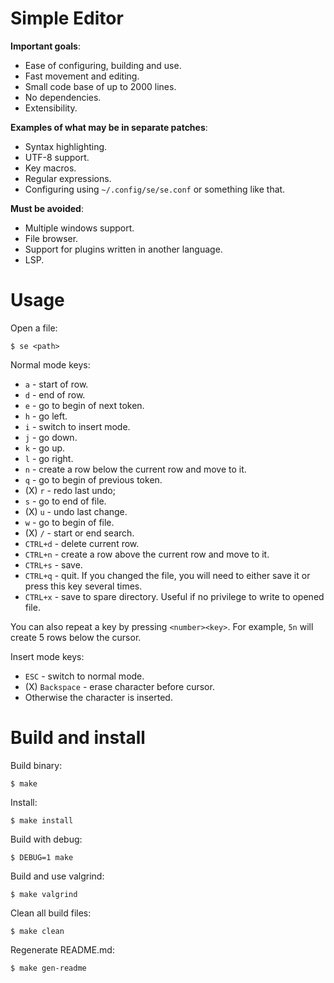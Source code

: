 # Simple Editor

**Important goals**:

- Ease of configuring, building and use.
- Fast movement and editing.
- Small code base of up to 2000 lines.
- No dependencies.
- Extensibility.

**Examples of what may be in separate patches**:

- Syntax highlighting.
- UTF-8 support.
- Key macros.
- Regular expressions.
- Configuring using `~/.config/se/se.conf` or something like that.

**Must be avoided**:

- Multiple windows support.
- File browser.
- Support for plugins written in another language.
- LSP.

# Usage

Open a file:

```
$ se <path>
```

Normal mode keys:

- `a` - start of row.
- `d` - end of row.
- `e` - go to begin of next token.
- `h` - go left.
- `i` - switch to insert mode.
- `j` - go down.
- `k` - go up.
- `l` - go right.
- `n` - create a row below the current row and move to it.
- `q` - go to begin of previous token.
- (X) `r` - redo last undo;
- `s` - go to end of file.
- (X) `u` - undo last change.
- `w` - go to begin of file.
- (X) `/` - start or end search.
- `CTRL+d` - delete current row.
- `CTRL+n` - create a row above the current row and move to it.
- `CTRL+s` - save.
- `CTRL+q` - quit. If you changed the file, you will need to either save it or press this key several times.
- `CTRL+x` - save to spare directory. Useful if no privilege to write to opened file.

You can also repeat a key by pressing `<number><key>`. For example, `5n` will create 5 rows below the cursor.

Insert mode keys:

- `ESC` - switch to normal mode.
- (X) `Backspace` - erase character before cursor.
- Otherwise the character is inserted.

# Build and install

Build binary:

```
$ make
```

Install:

```
$ make install
```

Build with debug:

```
$ DEBUG=1 make
```

Build and use valgrind:

```
$ make valgrind
```

Clean all build files:

```
$ make clean
```

Regenerate README.md:

```
$ make gen-readme
```

